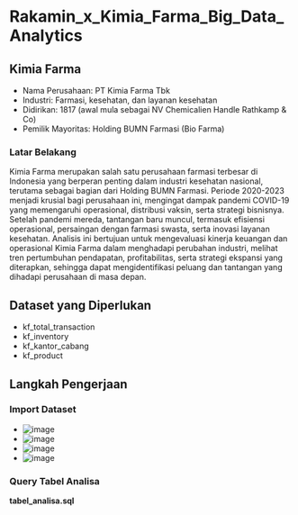 # Rakamin_x_Kimia_Farma_Big_Data_Analytics

## Kimia Farma
* Nama Perusahaan: PT Kimia Farma Tbk
* Industri: Farmasi, kesehatan, dan layanan kesehatan
* Didirikan: 1817 (awal mula sebagai NV Chemicalien Handle Rathkamp & Co)
* Pemilik Mayoritas: Holding BUMN Farmasi (Bio Farma)

### Latar Belakang
Kimia Farma merupakan salah satu perusahaan farmasi terbesar di Indonesia yang berperan penting dalam industri kesehatan nasional, terutama sebagai bagian dari Holding BUMN Farmasi. Periode 2020-2023 menjadi krusial bagi perusahaan ini, mengingat dampak pandemi COVID-19 yang memengaruhi operasional, distribusi vaksin, serta strategi bisnisnya. Setelah pandemi mereda, tantangan baru muncul, termasuk efisiensi operasional, persaingan dengan farmasi swasta, serta inovasi layanan kesehatan. Analisis ini bertujuan untuk mengevaluasi kinerja keuangan dan operasional Kimia Farma dalam menghadapi perubahan industri, melihat tren pertumbuhan pendapatan, profitabilitas, serta strategi ekspansi yang diterapkan, sehingga dapat mengidentifikasi peluang dan tantangan yang dihadapi perusahaan di masa depan.

## Dataset yang Diperlukan
* kf_total_transaction
* kf_inventory
* kf_kantor_cabang
* kf_product

## Langkah Pengerjaan

### Import Dataset
*  ![image](https://github.com/user-attachments/assets/bb779b21-1bd4-4c9c-ad32-4433e3f6dfd2)
*  ![image](https://github.com/user-attachments/assets/d3089309-5fd0-4ed0-ac77-cbed7408653c)
*  ![image](https://github.com/user-attachments/assets/2262d93c-bd84-4fc8-bd8e-f22251abd282)
*  ![image](https://github.com/user-attachments/assets/3de9c9f9-0b36-41e5-bca4-2f7c0f33ba3b)

### Query Tabel Analisa
**tabel_analisa.sql**
